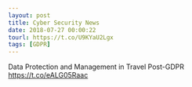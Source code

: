 ```yaml
---
layout: post
title: Cyber Security News
date: 2018-07-27 00:00:22
tourl: https://t.co/U9KYaU2Lgx
tags: [GDPR]
---
```

Data Protection and Management in Travel Post-GDPR https://t.co/eALG05Raac